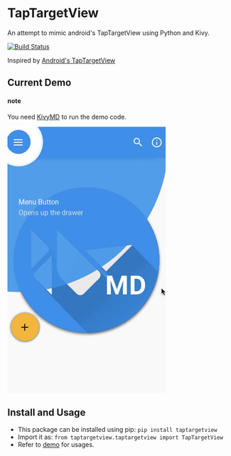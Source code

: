 # TapTargetView
An attempt to mimic android's TapTargetView using Python and Kivy.

[![Build Status](https://travis-ci.org/shashi278/TapTargetView.svg?branch=master)](https://travis-ci.org/shashi278/TapTargetView)

Inspired by [Android's TapTargetView](https://github.com/KeepSafe/TapTargetView)

## Current Demo
#### note
You need [KivyMD](https://github.com/HeaTTheatR/KivyMD) to run the demo code.

![TapTargetView demo](demo/ttv_demo_2.gif)

## Install and Usage
* This package can be installed using pip: `pip install taptargetview`
* Import it as: `from taptargetview.taptargetview import TapTargetView`
* Refer to [demo](demo/ttv_demo.py) for usages.
